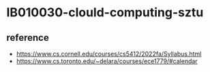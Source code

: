# IB010030-clould-computing-sztu
## reference 
- https://www.cs.cornell.edu/courses/cs5412/2022fa/Syllabus.html
- https://www.cs.toronto.edu/~delara/courses/ece1779/#calendar
